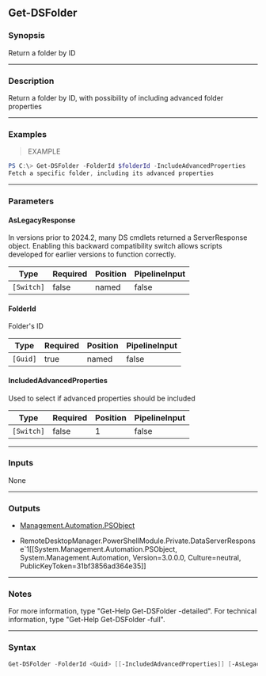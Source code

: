Get-DSFolder
------------

### Synopsis
Return a folder by ID

---

### Description

Return a folder by ID, with possibility of including advanced folder properties

---

### Examples
> EXAMPLE

```PowerShell
PS C:\> Get-DSFolder -FolderId $folderId -IncludeAdvancedProperties
Fetch a specific folder, including its advanced properties
```

---

### Parameters
#### **AsLegacyResponse**
In versions prior to 2024.2, many DS cmdlets returned a ServerResponse object. Enabling this backward compatibility switch allows scripts developed for earlier versions to function correctly.

|Type      |Required|Position|PipelineInput|
|----------|--------|--------|-------------|
|`[Switch]`|false   |named   |false        |

#### **FolderId**
Folder's ID

|Type    |Required|Position|PipelineInput|
|--------|--------|--------|-------------|
|`[Guid]`|true    |named   |false        |

#### **IncludedAdvancedProperties**
Used to select if advanced properties should be included

|Type      |Required|Position|PipelineInput|
|----------|--------|--------|-------------|
|`[Switch]`|false   |1       |false        |

---

### Inputs
None

---

### Outputs
* [Management.Automation.PSObject](https://learn.microsoft.com/en-us/dotnet/api/System.Management.Automation.PSObject)

* RemoteDesktopManager.PowerShellModule.Private.DataServerResponse`1[[System.Management.Automation.PSObject, System.Management.Automation, Version=3.0.0.0, Culture=neutral, PublicKeyToken=31bf3856ad364e35]]

---

### Notes
For more information, type "Get-Help Get-DSFolder -detailed". For technical information, type "Get-Help Get-DSFolder -full".

---

### Syntax
```PowerShell
Get-DSFolder -FolderId <Guid> [[-IncludedAdvancedProperties]] [-AsLegacyResponse] [<CommonParameters>]
```
